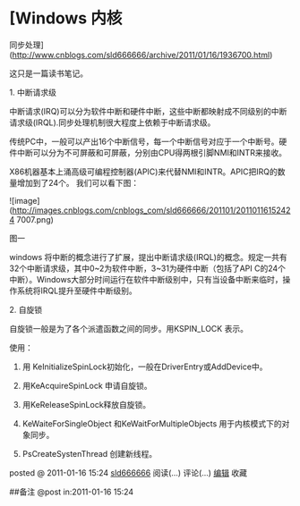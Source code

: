 #  [Windows 内核
同步处理](http://www.cnblogs.com/sld666666/archive/2011/01/16/1936700.html)

这只是一篇读书笔记。

1\. 中断请求级

中断请求(IRQ)可以分为软件中断和硬件中断，这些中断都映射成不同级别的中断请求级(IRQL).同步处理机制很大程度上依赖于中断请求级。

传统PC中，一般可以产出16个中断信号，每一个中断信号对应于一个中断号。硬件中断可以分为不可屏蔽和可屏蔽，分别由CPU得两根引脚NMI和INTR来接收。

X86机器基本上涌高级可编程控制器(APIC)来代替NMI和INTR。APIC把IRQ的数量增加到了24个。 我们可以看下图：

![image](http://images.cnblogs.com/cnblogs_com/sld666666/201101/20110116152424
7007.png)

图一

windows 将中断的概念进行了扩展，提出中断请求级(IRQL)的概念。规定一共有32个中断请求级，其中0~2为软件中断，3~31为硬件中断（包括了API
C的24个中断）。Windows大部分时间运行在软件中断级别中，只有当设备中断来临时，操作系统将IRQL提升至硬件中断级别。

2\. 自旋锁

自旋锁一般是为了各个派遣函数之间的同步。用KSPIN_LOCK 表示。

使用：

  1. 用 KeInitializeSpinLock初始化，一般在DriverEntry或AddDevice中。

  2. 用KeAcquireSpinLock 申请自旋锁。

  3. 用KeReleaseSpinLock释放自旋锁。

  4. KeWaiteForSingleObject 和KeWaitForMultipleObjects 用于内核模式下的对象同步。

  5. PsCreateSystenThread 创建新线程。

posted @ 2011-01-16 15:24 [sld666666](http://www.cnblogs.com/sld666666/)
阅读(...) 评论(...) [编辑](https://i.cnblogs.com/EditPosts.aspx?postid=1936700) 收藏

##备注 
 @post in:2011-01-16 15:24